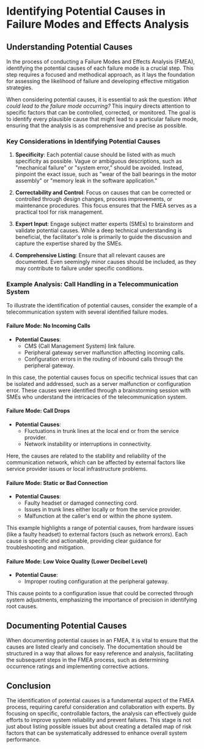# Identifying Potential Causes in Failure Modes and Effects Analysis

## Understanding Potential Causes

In the process of conducting a Failure Modes and Effects Analysis (FMEA), identifying the potential causes of each failure mode is a crucial step. This step requires a focused and methodical approach, as it lays the foundation for assessing the likelihood of failure and developing effective mitigation strategies.

When considering potential causes, it is essential to ask the question: *What could lead to the failure mode occurring?* This inquiry directs attention to specific factors that can be controlled, corrected, or monitored. The goal is to identify every plausible cause that might lead to a particular failure mode, ensuring that the analysis is as comprehensive and precise as possible.

### Key Considerations in Identifying Potential Causes

1. **Specificity**: Each potential cause should be listed with as much specificity as possible. Vague or ambiguous descriptions, such as "mechanical failure" or "system error," should be avoided. Instead, pinpoint the exact issue, such as "wear of the ball bearings in the motor assembly" or "memory leak in the software application."

2. **Correctability and Control**: Focus on causes that can be corrected or controlled through design changes, process improvements, or maintenance procedures. This focus ensures that the FMEA serves as a practical tool for risk management.

3. **Expert Input**: Engage subject matter experts (SMEs) to brainstorm and validate potential causes. While a deep technical understanding is beneficial, the facilitator's role is primarily to guide the discussion and capture the expertise shared by the SMEs.

4. **Comprehensive Listing**: Ensure that all relevant causes are documented. Even seemingly minor causes should be included, as they may contribute to failure under specific conditions.

### Example Analysis: Call Handling in a Telecommunication System

To illustrate the identification of potential causes, consider the example of a telecommunication system with several identified failure modes.

#### Failure Mode: No Incoming Calls

- **Potential Causes**:
  - CMS (Call Management System) link failure.
  - Peripheral gateway server malfunction affecting incoming calls.
  - Configuration errors in the routing of inbound calls through the peripheral gateway.

In this case, the potential causes focus on specific technical issues that can be isolated and addressed, such as a server malfunction or configuration error. These causes were identified through a brainstorming session with SMEs who understand the intricacies of the telecommunication system.

#### Failure Mode: Call Drops

- **Potential Causes**:
  - Fluctuations in trunk lines at the local end or from the service provider.
  - Network instability or interruptions in connectivity.

Here, the causes are related to the stability and reliability of the communication network, which can be affected by external factors like service provider issues or local infrastructure problems.

#### Failure Mode: Static or Bad Connection

- **Potential Causes**:
  - Faulty headset or damaged connecting cord.
  - Issues in trunk lines either locally or from the service provider.
  - Malfunction at the caller's end or within the phone system.

This example highlights a range of potential causes, from hardware issues (like a faulty headset) to external factors (such as network errors). Each cause is specific and actionable, providing clear guidance for troubleshooting and mitigation.

#### Failure Mode: Low Voice Quality (Lower Decibel Level)

- **Potential Cause**:
  - Improper routing configuration at the peripheral gateway.

This cause points to a configuration issue that could be corrected through system adjustments, emphasizing the importance of precision in identifying root causes.

## Documenting Potential Causes

When documenting potential causes in an FMEA, it is vital to ensure that the causes are listed clearly and concisely. The documentation should be structured in a way that allows for easy reference and analysis, facilitating the subsequent steps in the FMEA process, such as determining occurrence ratings and implementing corrective actions.

## Conclusion

The identification of potential causes is a fundamental aspect of the FMEA process, requiring careful consideration and collaboration with experts. By focusing on specific, controllable factors, the analysis can effectively guide efforts to improve system reliability and prevent failures. This stage is not just about listing possible issues but about creating a detailed map of risk factors that can be systematically addressed to enhance overall system performance.